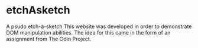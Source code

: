 # etchAsketch
A psudo etch-a-sketch
This website was developed in order to demonstrate DOM manipulation abilities. The idea for this came in the form of an assignment from The Odin Project.